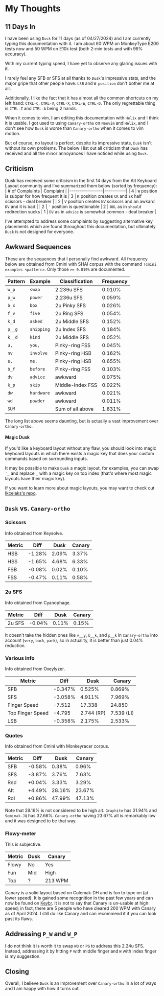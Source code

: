 # My Thoughts
<!-- toc -->

## 11 Days In
I have been using `Dusk` for 11 days (as of 04/27/2024) and I am currently typing this documentation with it. I am about 60 WPM on MonkeyType E200 tests now and 50 WPM on E10k test (both 2-min tests and with 99% accuracy).

With my current typing speed, I have yet to observe any glaring issues with it. 

I rarely feel any SFB or SFS at all thanks to `Dusk`'s impressive stats, and the major gripe that other people have: `LSB` and `W position` don't bother me at all. 

Additionally, I like the fact that it has almost all the common shortcuts on my left hand: 
`CTRL-C`, `CTRL-V`, `CTRL-X`, `CTRL-W`, `CTRL-D`. The only regrettable thing is `CTRL-Z` and `CTRL-A` being 2 hands.

When it comes to vim, I am editing this documentation with `Helix` and I think it is usable. I got used to using `Canary-ortho` on `Neovim` and `Helix`, and I don't see how `Dusk` is worse than `Canary-ortho` when it comes to vim motion.


But of course, no layout is perfect, despite its impressive stats, `Dusk` isn't without its own problems. The below I list out all criticism that `Dusk` has received and all the minor annoyances I have noticed while using `Dusk`.

## Criticism
Dusk has received some criticism in the first 14 days from the Alt Keyboard Layout community and I've summarized them below (sorted by frequency):
| # of Complaints | Complaint |
|-----------------|-----------|
|       4         | `W` position is subpar for how frequent it is
|       3         | `K` position creates `CK` and `SK` half scissors - deal breaker |
|       2         | `V` position creates `NV` scissors and an awkard `DV` and it is bad |
|       2         | `'` position is questionable
|       2         | `OUL` as in `should` redirection sucks
|       1         | `DV` as in `advice` is somewhat common - deal breaker |

I've attempted to address some complaints by suggesting alternative key placements which are found throughout this documentation, but ultimately `Dusk` is not designed for everyone.

## Awkward Sequences
These are the sequences that I personally find awkward.
All frequency below are obtained from Cmini with SHAI corpus
with the command ```!cmini examples <pattern>```. Only those `>= 0.010%` are documented.

| Pattern | Example    | Classification   | Frequency| 
|---------|------------|------------------|----------|
| `w_p`   | `swap`     | 2.236u SFS       | 0.010%   |
| `p_w`   | `power`    | 2.236u SFS       | 0.059%   |
| `b_x`   | `box`      | 2u Pinky SFS     | 0.026%   |
| `f_v`   | `five`     | 2u Ring SFS      | 0.054%   |
| `k_d`   | `asked`    | 2u Middle SFS    | 0.152%   |
| `p__g`  | `shipping` | 2u Index SFS     | 0.184%   |
| `k__d`  | `kind`     | 2u Middle SFS    | 0.052%   |
| `u,`    | `you,`     | Pinky-ring FSS   | 0.045%   |
| `nv`    | `involve`  | Pinky-ring HSB   | 0.162%   |
| `e.`    | `me.`      | Pinky-ring HSB   | 0.655%   |
| `b_f`   | `before`   | Pinky-ring FSS   | 0.103%   |
| `dv`    | `advice`   | awkward          | 0.075%   |
| `k_p`   | `skip`     | Middle-Index FSS | 0.022%   |
| `dw`    | `hardware` | awkward          | 0.021%   |
| `wd`    | `powder`   | awkward          | 0.011%   | 
| `SUM`   |            | Sum of all above | 1.631%   | 

The long list above seems daunting, but is actually a vast improvement over `Canary-ortho`.

#### Magic Dusk
If you'd like a keyboard layout without any flaw, you should look into magic keyboard layouts in which there exists a magic key that does your custom commands based on surrounding inputs.

It may be possible to make `Dusk` a magic layout, for examples, you can swap `'_` and replace `_` with a magic key on top index (that's where most magic layouts have their magic key).

If you want to learn more about magic layouts, you may want to check out [Ikcelaks's repo](https://github.com/Ikcelaks/keyboard_layouts/blob/main/magic_sturdy/magic_sturdy.md).

## `Dusk` vs. `Canary-ortho`

### Scissors
Info obtained from Keysolve.

| Metric | Diff       | Dusk  | Canary |
|--------|------------|-------|--------|
|  HSB   |  -1.28%    | 2.09% | 3.37%  |
|  HSS   |  -1.65%    | 4.68% | 6.33%  |
|  FSB   |  -0.08%    | 0.02% | 0.10%  |
|  FSS   |  -0.47%    | 0.11% | 0.58%  |

### 2u SFS
Info obtained from Cyanophage.

| Metric    | Diff       | Dusk  | Canary |
|-----------|------------|-------|--------|
|  2u SFS   |  -0.04%    | 0.11% | 0.15%  |

It doesn't take the hidden ones like `v__y`, `b__k`, and `p__k` in `Canary-ortho` into account (`very`, `back`, `park`), so in actuality, it is better than just 0.04% reduction.

### Various info
Info obtained from Oxeylyzer.

| Metric            | Diff         | Dusk       | Canary     |
|-------------------|--------------|------------|------------|
|  SFB              |  -0.347%     | 0.525%     | 0.869%     |
|  SFS              |  -3.058%     | 4.911%     | 7.969%     |
|  Finger Speed     |  -7.512      | 17.338     | 24.850     |
|  Top Finger Speed |  -4.795      | 2.744 (RP) | 7.539 (LI) |
|  LSB              |  -0.358%     | 2.175%     | 2.533%     |

### Quotes
Info obtained from Cmini with Monkeyracer corpus.

| Metric | Diff       | Dusk   | Canary |
|--------|------------|--------|--------|
|  SFB   |  -0.58%    | 0.38%  | 0.96%  | 
|  SFS   |  -3.87%    | 3.76%  | 7.63%  |
|  Red   |  +0.04%    | 3.33%  | 3.29%  |
|  Alt   |  +4.49%    | 28.16% | 23.67% |
|  Rol   |  +0.86%    | 47.99% | 47.13% |

Note that 28.16% is not considered to be high alt. `Graphite` has 31.94% and `Semimak-JQ` has 32.66%. `Canary-ortho` having 23.67% alt is remarkably low and it was designed to be that way.

### Flowy-meter
This is subjective.

| Metric | Dusk   | Canary  |
|--------|--------|---------|
| Flowy  | No     | Yes     |
| Fun    | Mid    | High    |
| Top    | ?      | 213 WPM |

Canary is a solid layout based on Colemak-DH and is fun to type on (at lower speed). It is gained some recognition in the past few years and can now be found on [Keybr](https://www.keybr.com/layouts). It is not to say that Canary is un-usable at high speed; in fact, there are 5 people who have cleared 200 WPM with Canary as of April 2024. I still do like Canary and can recommend it if you can look past its flaws.




## Addressing `P_W` and `W_P`
I do not think it is worth it to swap `WQ` or `PG` to address this 2.24u SFS. Instead, addressing it by hitting `P` with middle finger and `W` with index finger is my suggestion.

## Closing
Overall, I believe `Dusk` is an improvement over `Canary-ortho` in a lot of ways and I am happy with how it turns out.
